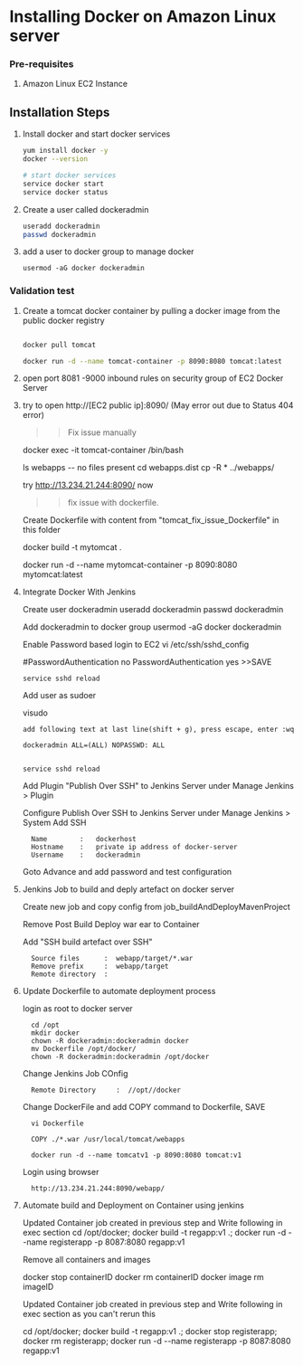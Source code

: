 # Installing Docker on Amazon Linux server

### Pre-requisites
1. Amazon Linux EC2 Instance

## Installation Steps

1. Install docker and start docker services
   ```sh 
   yum install docker -y
   docker --version 
   
   # start docker services
   service docker start
   service docker status
   ```
1. Create a user called dockeradmin
   ```sh
   useradd dockeradmin
   passwd dockeradmin
   ```
1. add a user to docker group to manage docker 
   ```
   usermod -aG docker dockeradmin
   ```
### Validation test
1. Create a tomcat docker container by pulling a docker image from the public docker registry
   ```sh

   docker pull tomcat

   docker run -d --name tomcat-container -p 8090:8080 tomcat:latest
   ```
2. open port 8081 -9000 inbound rules on security group of EC2 Docker Server

3. try to open http://[EC2 public ip]:8090/ (May error out due to Status 404 error)

   >> Fix issue manually
   
   docker exec -it tomcat-container /bin/bash

   ls webapps            -- no files present
   cd webapps.dist
   cp -R * ../webapps/

   try http://13.234.21.244:8090/ now

   >> fix issue with dockerfile.

   Create Dockerfile with content from "tomcat_fix_issue_Dockerfile" in this folder

   docker build -t mytomcat .

   docker run -d --name mytomcat-container -p 8090:8080 mytomcat:latest

4. Integrate Docker With Jenkins

   Create user dockeradmin
      useradd dockeradmin
      passwd dockeradmin

   Add dockeradmin to docker group
      usermod -aG docker dockeradmin

   Enable Password based login to EC2
      vi /etc/ssh/sshd_config
         
      #PasswordAuthentication no
      PasswordAuthentication yes		>>SAVE
       
	   service sshd reload

   Add user as sudoer

      visudo
	   
  	   add following text at last line(shift + g), press escape, enter :wq

	   dockeradmin ALL=(ALL) NOPASSWD: ALL  
	   
       
	   service sshd reload
   
   Add Plugin "Publish Over SSH" to Jenkins Server under Manage Jenkins > Plugin

   Configure Publish Over SSH to Jenkins Server under Manage Jenkins > System
      Add SSH

         Name        :   dockerhost
         Hostname    :   private ip address of docker-server
         Username    :   dockeradmin

      Goto Advance and add password and test configuration

5. Jenkins Job to build and deply artefact on docker server

      Create new job and copy config from job_buildAndDeployMavenProject

      Remove Post Build Deploy war ear to Container

      Add "SSH build artefact over SSH"

         Source files      :  webapp/target/*.war
         Remove prefix     :  webapp/target
         Remote directory  :  


6. Update Dockerfile to automate deployment process

      login as root to docker server

         cd /opt
         mkdir docker
         chown -R dockeradmin:dockeradmin docker
         mv Dockerfile /opt/docker/
         chown -R dockeradmin:dockeradmin /opt/docker

      Change Jenkins Job COnfig

         Remote Directory     :  //opt//docker

      Change DockerFile and add COPY command to Dockerfile, SAVE
      
         vi Dockerfile
         
         COPY ./*.war /usr/local/tomcat/webapps

         docker run -d --name tomcatv1 -p 8090:8080 tomcat:v1

      Login using browser

         http://13.234.21.244:8090/webapp/

7. Automate build and Deployment on Container using jenkins
   
   Updated Container job created in previous step and Write following in exec section
      cd /opt/docker;
      docker build -t regapp:v1 .;
      docker run -d --name registerapp -p 8087:8080 regapp:v1

   Remove all containers and images

      docker stop containerID
      docker rm containerID
      docker image rm imageID

   Updated Container job created in previous step and Write following in exec section as you can't rerun this

      cd /opt/docker;
      docker build -t regapp:v1 .;
      docker stop registerapp;
      docker rm registerapp;
      docker run -d --name registerapp -p 8087:8080 regapp:v1